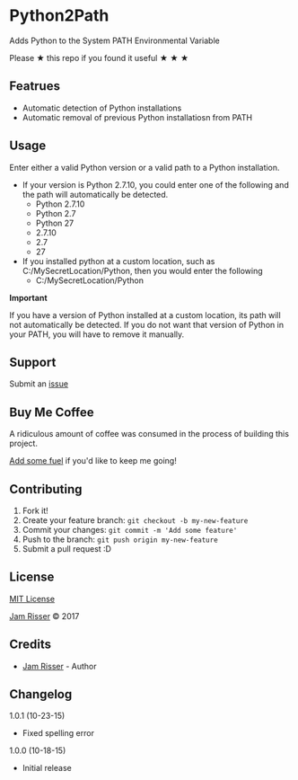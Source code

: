 # Python2Path

Adds Python to the System PATH Environmental Variable

Please &#9733; this repo if you found it useful &#9733; &#9733; &#9733;


## Featrues
<!------------------------------------------------------->

* Automatic detection of Python installations
* Automatic removal of previous Python installatiosn from PATH


## Usage
<!------------------------------------------------------->

Enter either a valid Python version or a valid path to a Python installation.
  * If your version is Python 2.7.10, you could enter one of the following and the path will automatically be detected.
    * Python 2.7.10
    * Python 2.7
    * Python 27
    * 2.7.10
    * 2.7
    * 27
  * If you installed python at a custom location, such as C:/MySecretLocation/Python, then you would enter the following
    * C:/MySecretLocation/Python

__Important__

If you have a version of Python installed at a custom location, its path will not automatically be detected.  If you do not want that version of Python in your PATH, you will have to remove it manually.


## Support
<!------------------------------------------------------->

Submit an [issue](https://github.com/jamrizzi/python2path/issues/new)


## Buy Me Coffee
<!------------------------------------------------------->

A ridiculous amount of coffee was consumed in the process of building this project.

[Add some fuel](https://jamrizzi.com/#!/buy-me-coffee) if you'd like to keep me going!


## Contributing
<!------------------------------------------------------->

1. Fork it!
2. Create your feature branch: `git checkout -b my-new-feature`
3. Commit your changes: `git commit -m 'Add some feature'`
4. Push to the branch: `git push origin my-new-feature`
5. Submit a pull request :D


## License
<!------------------------------------------------------->

[MIT License](https://github.com/jamrizzi/readme/blob/master/LICENSE)

[Jam Risser](https://jamrizzi.com) &copy; 2017


## Credits
<!------------------------------------------------------->

* [Jam Risser](https://jamrizzi.com) - Author


## Changelog
<!------------------------------------------------------->

1.0.1 (10-23-15)
* Fixed spelling error

1.0.0 (10-18-15)
* Initial release
